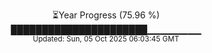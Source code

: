 <p align="center">
⏳Year Progress (75.96 %)<br>
██████████████████████▁▁▁▁▁▁▁▁ <br>
<sub>Updated: Sun, 05 Oct 2025 06:03:45 GMT</sub>
</p>

